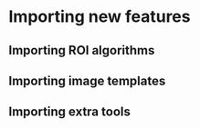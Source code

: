 Importing new features
======================


Importing ROI algorithms
------------------------



Importing image templates
-------------------------



Importing extra tools
---------------------